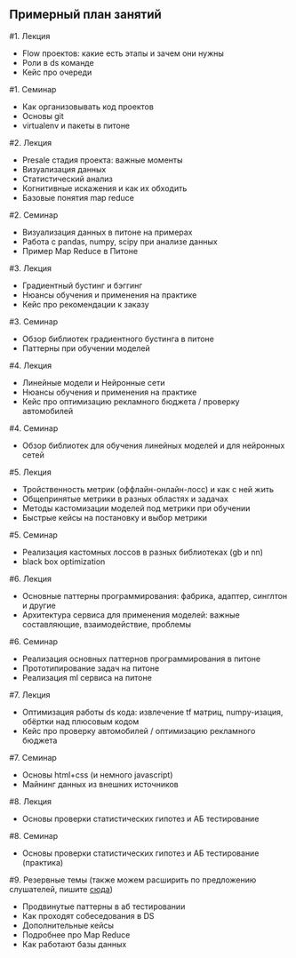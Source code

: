 ## Примерный план занятий

\#1. Лекция
* Flow проектов: какие есть этапы и зачем они нужны
* Роли в ds команде
* Кейс про очереди

\#1. Семинар
* Как организовывать код проектов
* Основы git
* virtualenv и пакеты в питоне

\#2. Лекция
* Presale стадия проекта: важные моменты
* Визуализация данных
* Статистический анализ
* Когнитивные искажения и как их обходить
* Базовые понятия map reduce 

\#2. Семинар
* Визуализация данных в питоне на примерах
* Работа с pandas, numpy, scipy при анализе данных
* Пример Map Reduce в Питоне

\#3. Лекция
* Градиентный бустинг и бэггинг
* Нюансы обучения и применения на практике
* Кейс про рекомендации к заказу

\#3. Семинар
* Обзор библиотек градиентного бустинга в питоне
* Паттерны при обучении моделей

\#4. Лекция
* Линейные модели и Нейронные сети
* Нюансы обучения и применения на практике
* Кейс про оптимизацию рекламного бюджета / проверку автомобилей

\#4. Семинар
* Обзор библиотек для обучения линейных моделей и для нейронных сетей

\#5. Лекция
* Тройственность метрик (оффлайн-онлайн-лосс) и как с ней жить
* Общепринятые метрики в разных областях и задачах
* Методы кастомизации моделей под метрики при обучении
* Быстрые кейсы на постановку и выбор метрики

\#5. Семинар
* Реализация кастомных лоссов в разных библиотеках (gb и nn)
* black box optimization

\#6. Лекция
* Основные паттерны программирования: фабрика, адаптер, синглтон и другие
* Архитектура сервиса для применения моделей: важные составляющие, взаимодействие, проблемы

\#6. Семинар
* Реализация основных паттернов программирования в питоне 
* Прототипирование задач на питоне
* Реализация ml сервиса на питоне

\#7. Лекция
* Оптимизация работы ds кода: извлечение tf матриц, numpy-изация, обёртки над плюсовым кодом
* Кейс про проверку автомобилей / оптимизацию рекламного бюджета

\#7. Семинар
* Основы html+css (и немного javascript)
* Майнинг данных из внешних источников

\#8. Лекция
* Основы проверки статистических гипотез и АБ тестирование

\#8. Семинар
* Основы проверки статистических гипотез и АБ тестирование (практика)

\#9. Резервные темы (также можем расширить по предложению слушателей, пишите [сюда](https://goo.gl/forms/jQsATnKAlvLM1RPf1))
* Продвинутые паттерны в аб тестировании
* Как проходят собеседования в DS
* Дополнительные кейсы
* Подробнее про Map Reduce
* Как работают базы данных


